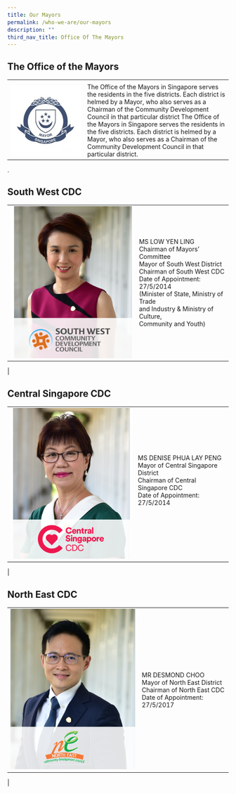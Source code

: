 ```yaml
---
title: Our Mayors
permalink: /who-we-are/our-mayors
description: ""
third_nav_title: Office Of The Mayors
---
```

## The Office of the Mayors
<table border="0" style="border: none;">
        <tbody>
            <tr style="border: none;">
                <td colspan="2" style="border-bottom: none;"></td>
            </tr>
            <tr style="border: none;">
                <td width="161px" style="border-top: none;"><img src="/images/Mayors/mayor-badge-final-01-min.jpg" alt="Ngee Ann Kongsi (NAK) – CDC COVID-19 Relief Fund (COVID Relief Fund)" style="width:160px; float:left;right-margin:20px;" /></td>
                <td style="border-top: none;">The Office of the Mayors in Singapore serves the residents in the five districts. Each district is helmed by a Mayor, who also serves as a Chairman of the Community Development Council in that particular district
									The Office of the Mayors in Singapore serves the residents in the five districts. Each district is helmed by a Mayor, who also serves as a Chairman of the Community Development Council in that particular district.</td>
            </tr>
	</tbody>
    </table>
.

## South West CDC

|  |  | 
| -------- | -------- | 
| ![Chairman Mayor Low Yen Ling](/images/Mayors/low_yen_ling2.png)        | MS LOW YEN LING <br> Chairman of Mayors’ Committee <br> Mayor of South West District <br> Chairman of South West CDC <br> Date of Appointment: 27/5/2014 <br> (Minister of State, Ministry of Trade <br>and Industry & Ministry of Culture, <br>Community and Youth)
|

## Central Singapore CDC

|  |  | 
| -------- | -------- | 
| ![Mayor Denise Phua](/images/Mayors/denise_phua2.png)        | MS DENISE PHUA LAY PENG <br> Mayor of Central Singapore District<br> Chairman of Central Singapore CDC <br> Date of Appointment: 27/5/2014 <br> <br>
|

## North East CDC

|  |  | 
| -------- | -------- | 
| ![Mayor Desmond Choo](/images/Mayors/desmond_choo2.png)        | MR DESMOND CHOO <br> Mayor of North East District<br> Chairman of North East CDC <br> Date of Appointment: 27/5/2017 <br> 
|